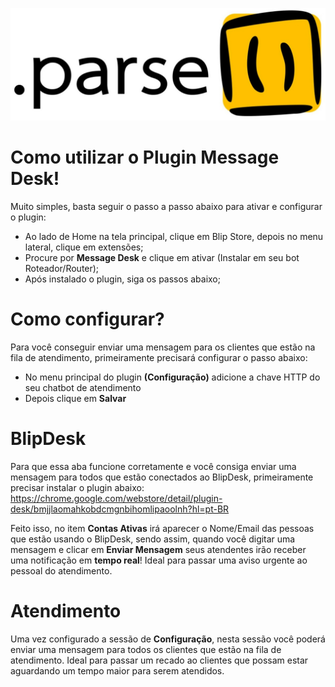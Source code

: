 

![N|Solid](https://raw.githubusercontent.com/Wilkor/img-clonebots/main/logoParseHorizontal.jpeg)


# Como utilizar o Plugin Message Desk!

Muito simples, basta seguir o passo a passo abaixo para ativar e configurar o plugin:

 - Ao lado de Home na tela principal, clique em Blip Store, depois no menu lateral, clique em extensões;
 - Procure por **Message Desk** e clique em ativar (Instalar em seu bot Roteador/Router);
 - Após instalado o plugin, siga os passos abaixo;
 
 # Como configurar?
 
 Para você conseguir enviar uma mensagem para os clientes que estão na fila de atendimento, primeiramente precisará configurar o passo abaixo:
 
 - No menu principal do plugin **(Configuração)** adicione a chave HTTP do seu chatbot de atendimento
 - Depois clique em **Salvar**


 # BlipDesk
 Para que essa aba funcione corretamente e você consiga enviar uma mensagem para todos que estão conectados ao BlipDesk, primeiramente precisar instalar o plugin abaixo:
 https://chrome.google.com/webstore/detail/plugin-desk/bmjjlaomahkobdcmgnbihomlipaoolnh?hl=pt-BR
 
 Feito isso, no item **Contas Ativas** irá aparecer o Nome/Email das pessoas que estão usando o BlipDesk, sendo assim, quando você digitar uma mensagem e clicar em **Enviar Mensagem** seus atendentes irão receber uma notificação em **tempo real**! Ideal para passar uma aviso urgente ao pessoal do atendimento.
 
  # Atendimento
 
  Uma vez configurado a sessão de **Configuração**, nesta sessão você poderá enviar uma mensagem para todos os clientes que estão na fila de atendimento. Ideal para passar um recado ao clientes que possam estar aguardando um tempo maior para serem atendidos.
